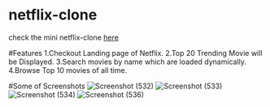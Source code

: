 # netflix-clone
check the mini netflix-clone [here](https://netflix-clone-virid-two.vercel.app/)

#Features
1.Checkout Landing page of Netflix.
2.Top 20 Trending Movie will be Displayed.
3.Search movies by name which are loaded dynamically.
4.Browse Top 10 movies of all time.

#Some of Screenshots
![Screenshot (532)](https://user-images.githubusercontent.com/87975437/213929364-2ae4cb92-8dfe-4ee9-b443-bf559632f463.png)
![Screenshot (533)](https://user-images.githubusercontent.com/87975437/213929369-10403e6a-ac7b-4be3-aa24-35c4a65654b1.png)
![Screenshot (534)](https://user-images.githubusercontent.com/87975437/213929371-ff11c938-5bc5-42d7-be26-61220cec1053.png)
![Screenshot (536)](https://user-images.githubusercontent.com/87975437/213929376-5c479a2a-88a5-4031-b834-be38311c909d.png)
